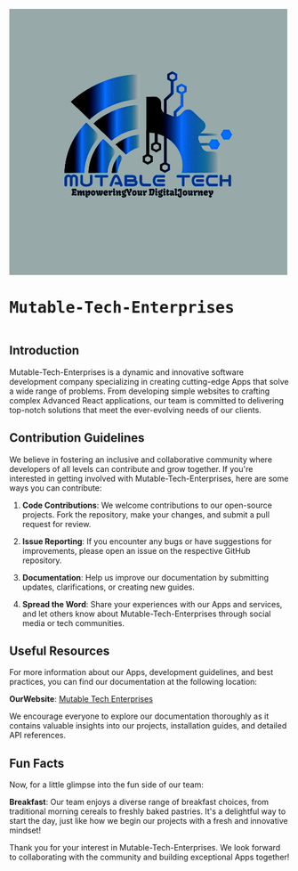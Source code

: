 <pre><img src="profile/mutableLogo.jpg"/>  <h1>Mutable-Tech-Enterprises</h1></pre>


## Introduction

Mutable-Tech-Enterprises is a dynamic and innovative software development company specializing in creating cutting-edge Apps that solve a wide range of problems. From developing simple websites to crafting complex Advanced React applications, our team is committed to delivering top-notch solutions that meet the ever-evolving needs of our clients.

## Contribution Guidelines

We believe in fostering an inclusive and collaborative community where developers of all levels can contribute and grow together. If you're interested in getting involved with Mutable-Tech-Enterprises, here are some ways you can contribute:

1. **Code Contributions**: We welcome contributions to our open-source projects. Fork the repository, make your changes, and submit a pull request for review.

2. **Issue Reporting**: If you encounter any bugs or have suggestions for improvements, please open an issue on the respective GitHub repository.

3. **Documentation**: Help us improve our documentation by submitting updates, clarifications, or creating new guides.

4. **Spread the Word**: Share your experiences with our Apps and services, and let others know about Mutable-Tech-Enterprises through social media or tech communities.

## Useful Resources

For more information about our Apps, development guidelines, and best practices, you can find our documentation at the following location:

**OurWebsite**: [Mutable Tech Enterprises](https://mutabletech.co.ke/)


We encourage everyone to explore our documentation thoroughly as it contains valuable insights into our projects, installation guides, and detailed API references.

## Fun Facts

Now, for a little glimpse into the fun side of our team:

**Breakfast**: Our team enjoys a diverse range of breakfast choices, from traditional morning cereals to freshly baked pastries. It's a delightful way to start the day, just like how we begin our projects with a fresh and innovative mindset!

Thank you for your interest in Mutable-Tech-Enterprises. We look forward to collaborating with the community and building exceptional Apps together!
